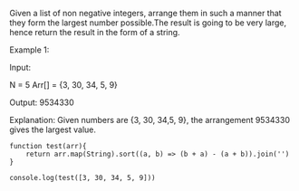 Given a list of non negative integers, arrange them in such a manner that they form the largest number possible.The result is going to be very large, hence return the result in the form of a string.

Example 1:

Input:

N = 5
Arr[] = {3, 30, 34, 5, 9}

Output: 9534330

Explanation: Given numbers are {3, 30, 34,5, 9}, the arrangement 9534330 gives the largest value.

```
function test(arr){
    return arr.map(String).sort((a, b) => (b + a) - (a + b)).join('')
}

console.log(test([3, 30, 34, 5, 9]))
```
